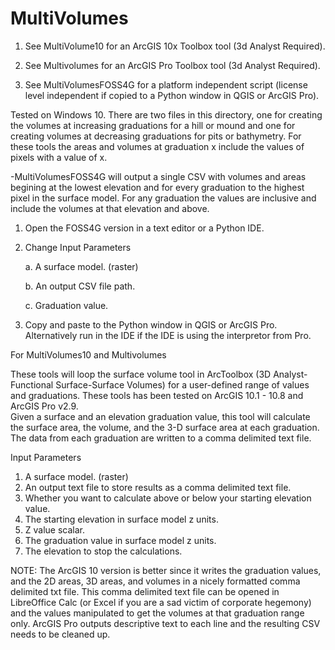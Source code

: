 # MultiVolumes
1. See MultiVolume10 for an ArcGIS 10x Toolbox tool (3d Analyst Required).

2. See Multivolumes for an ArcGIS Pro Toolbox tool (3d Analyst Required).

3. See MultiVolumesFOSS4G for a platform independent script (license level independent if copied to a Python window in QGIS or ArcGIS Pro).

Tested on Windows 10. There are two files in this directory, one for creating the volumes at increasing graduations for a hill or mound and one for         creating volumes at decreasing graduations for pits or bathymetry.  For these tools the areas and volumes at graduation x include the values of pixels     with a value of x.



-MultiVolumesFOSS4G will output a single CSV with volumes and areas begining at the lowest elevation and for every graduation to the highest pixel in the surface model.  For any graduation the values are inclusive and include the volumes at that elevation and above.

1. Open the FOSS4G version in a text editor or a Python IDE.

2. Change Input Parameters

    a. A surface model. (raster)
  
    b. An output CSV file path.
  
    c. Graduation value.
  
3. Copy and paste to the Python window in QGIS or ArcGIS Pro.  Alternatively run in the IDE if the IDE is using the interpretor from Pro.


For MultiVolumes10 and Multivolumes 

These tools will loop the surface volume tool in ArcToolbox (3D Analyst-Functional Surface-Surface Volumes) 
for a user-defined range of values and graduations.
These tools has been tested on ArcGIS 10.1  - 10.8 and ArcGIS Pro v2.9.  
Given a surface and an elevation graduation value, 
this tool will calculate the surface area, the volume, 
and the 3-D surface area at each graduation.  The data 
from each graduation are written to a comma delimited text 
file.

Input Parameters
1. A surface model. (raster)
2. An output text file to store results as a comma delimited text file.
3. Whether you want to calculate above or below your starting elevation value.
4. The starting elevation in surface model z units.
5. Z value scalar.
6. The graduation value in surface model z units.
7. The elevation to stop the calculations.

NOTE:  The ArcGIS 10 version is better since it writes the graduation values, and the 2D areas, 3D areas, and volumes in a nicely formatted comma delimited txt file.
This comma delimited text file can be opened in LibreOffice Calc (or Excel if you are a sad victim of corporate hegemony) and the values manipulated to get the volumes at that graduation range only.  ArcGIS Pro outputs descriptive text to each line and the resulting CSV needs to be cleaned up.
